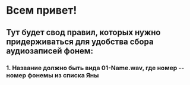 # Всем привет!
## Тут будет свод правил, которых нужно придерживаться для удобства сбора аудиозаписей фонем:
### 1. Название должно быть вида 01-Name.wav, где номер -- номер фонемы из списка Яны
